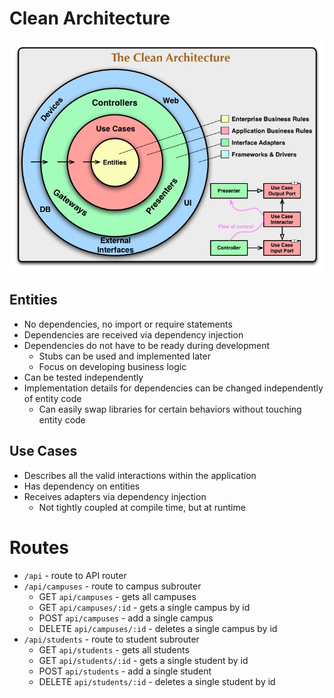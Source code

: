 # Clean Architecture
[![Clean Architecture](assets/images/CleanArchitecture.jpg)](https://blog.cleancoder.com/uncle-bob/2012/08/13/the-clean-architecture.html)

## Entities
- No dependencies, no import or require statements
- Dependencies are received via dependency injection
- Dependencies do not have to be ready during development
    - Stubs can be used and implemented later
    - Focus on developing business logic
- Can be tested independently
- Implementation details for dependencies can be changed independently of entity code
    - Can easily swap libraries for certain behaviors without touching entity code

## Use Cases
- Describes all the valid interactions within the application
- Has dependency on entities
- Receives adapters via dependency injection
    - Not tightly coupled at compile time, but at runtime

# Routes
- `/api` - route to API router
- `/api/campuses` - route to campus subrouter
    - GET `api/campuses` - gets all campuses
    - GET `api/campuses/:id` - gets a single campus by id
    - POST `api/campuses` - add a single campus
    - DELETE `api/campuses/:id` - deletes a single campus by id
- `/api/students` - route to student subrouter
    - GET `api/students` - gets all students
    - GET `api/students/:id` - gets a single student by id
    - POST `api/students` - add a single student
    - DELETE `api/students/:id` - deletes a single student by id